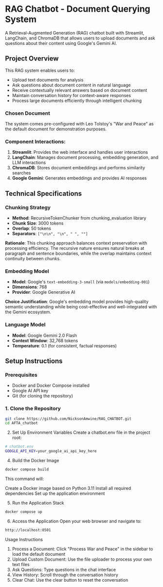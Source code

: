 # RAG Chatbot - Document Querying System

A Retrieval-Augmented Generation (RAG) chatbot built with Streamlit, LangChain, and ChromaDB that allows users to upload documents and ask questions about their content using Google's Gemini AI.

## Project Overview

This RAG system enables users to:
- Upload text documents for analysis
- Ask questions about document content in natural language
- Receive contextually relevant answers based on document content
- Maintain conversation history for context-aware responses
- Process large documents efficiently through intelligent chunking

### Chosen Document
The system comes pre-configured with Leo Tolstoy's "War and Peace" as the default document for demonstration purposes.

### Component Interactions:

1. **Streamlit**: Provides the web interface and handles user interactions
2. **LangChain**: Manages document processing, embedding generation, and LLM interactions
3. **ChromaDB**: Stores document embeddings and performs similarity searches
4. **Google Gemini**: Generates embeddings and provides AI responses

## Technical Specifications

### Chunking Strategy
- **Method**: RecursiveTokenChunker from chunking_evaluation library
- **Chunk Size**: 3000 tokens
- **Overlap**: 50 tokens
- **Separators**: `["\n\n", "\n", " ", ""]`

**Rationale**: This chunking approach balances context preservation with processing efficiency. The recursive nature ensures natural breaks at paragraph and sentence boundaries, while the overlap maintains context continuity between chunks.

### Embedding Model
- **Model**: Google's `text-embedding-3-small` (via `models/embedding-001`)
- **Dimensions**: 768
- **Provider**: Google Generative AI

**Choice Justification**: Google's embedding model provides high-quality semantic understanding while being cost-effective and well-integrated with the Gemini ecosystem.

### Language Model
- **Model**: Google Gemini 2.0 Flash
- **Context Window**: 32,768 tokens
- **Temperature**: 0.1 (for consistent, factual responses)

## Setup Instructions

### Prerequisites
- Docker and Docker Compose installed
- Google AI API key
- Git (for cloning the repository)

### 1. Clone the Repository
```bash
git clone https://github.com/NicksonAmwine/RAG_CHATBOT.git
cd AFTA_chatbot
```

2. Set Up Environment Variables
Create a chatbot.env file in the project root:

```bash
# chatbot.env
GOOGLE_API_KEY=your_google_ai_api_key_here
```

4. Build the Docker Image

```bash
docker compose build
```
This command will:

Create a Docker image based on Python 3.11
Install all required dependencies
Set up the application environment

5. Run the Application Stack
```bash
docker compose up
```
6. Access the Application
Open your web browser and navigate to:

```bash
http://localhost:8501
```

Usage Instructions
1. Process a Document: Click "Process War and Peace" in the sidebar to load the default document
2. Upload Custom Document: Use the file uploader to process your own text files
3. Ask Questions: Type questions in the chat interface
4. View History: Scroll through the conversation history
5. Clear Chat: Use the clear button to reset the conversation